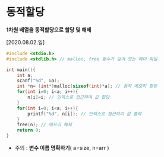 # 동적할당

**1차원 배열을 동적할당으로 할당 및 해제**

[2020.08.02.일]

```c
#include <stdio.h>
#include <stdlib.h> // malloc, free 함수가 담겨 있는 헤더 파일

int main(){
	int a; 
	scanf("%d", &a);
	int *n= (int*)malloc(sizeof(int)*a); // 동적 메모리 할당
	for(int i=0; i<a; i++){
		n[i]=i; // 인덱스로 접근하여 값 할당
	}
	for(int i=0; i<a; i++){ 
		printf("%d", n[i]); // 인덱스로 접근하여 값 출력
	}
	free(n); // 메모리 해제
	return 0;
}
```

* 주의 : **변수 이름 명확하기**( a=size, n=arr )

